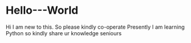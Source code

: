 # Hello---World
Hi I am new to this. So please kindly co-operate
Presently I am learning Python so kindly share ur knowledge seniours

